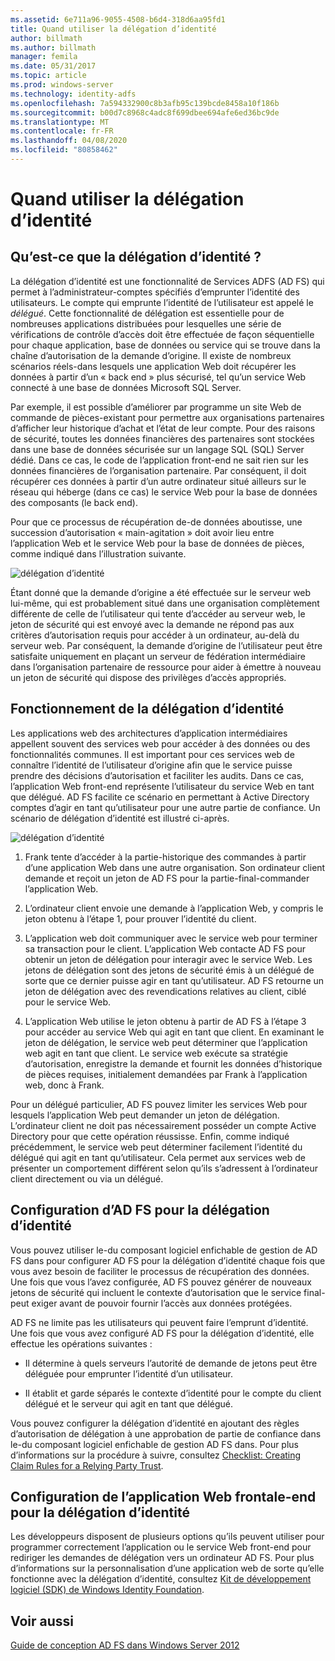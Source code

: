 ```yaml
---
ms.assetid: 6e711a96-9055-4508-b6d4-318d6aa95fd1
title: Quand utiliser la délégation d’identité
author: billmath
ms.author: billmath
manager: femila
ms.date: 05/31/2017
ms.topic: article
ms.prod: windows-server
ms.technology: identity-adfs
ms.openlocfilehash: 7a594332900c8b3afb95c139bcde8458a10f186b
ms.sourcegitcommit: b00d7c8968c4adc8f699dbee694afe6ed36bc9de
ms.translationtype: MT
ms.contentlocale: fr-FR
ms.lasthandoff: 04/08/2020
ms.locfileid: "80858462"
---
```

# <a name="when-to-use-identity-delegation"></a>Quand utiliser la délégation d’identité
  
## <a name="what-is-identity-delegation"></a>Qu’est-ce que la délégation d’identité ?  
La délégation d’identité est une fonctionnalité de Services ADFS \(AD FS\) qui permet à l’administrateur\-comptes spécifiés d’emprunter l’identité des utilisateurs. Le compte qui emprunte l’identité de l’utilisateur est appelé le *délégué*. Cette fonctionnalité de délégation est essentielle pour de nombreuses applications distribuées pour lesquelles une série de vérifications de contrôle d’accès doit être effectuée de façon séquentielle pour chaque application, base de données ou service qui se trouve dans la chaîne d’autorisation de la demande d’origine. Il existe de nombreux scénarios réels\-dans lesquels une application Web doit récupérer les données à partir d’un « back end » plus sécurisé, tel qu’un service Web connecté à une base de données Microsoft SQL Server.  
  
Par exemple, il est possible d’améliorer par programme un site Web de commande de pièces\-existant pour permettre aux organisations partenaires d’afficher leur historique d’achat et l’état de leur compte. Pour des raisons de sécurité, toutes les données financières des partenaires sont stockées dans une base de données sécurisée sur un langage SQL \(SQL\) Server dédié. Dans ce cas, le code de l’application front\-end ne sait rien sur les données financières de l’organisation partenaire. Par conséquent, il doit récupérer ces données à partir d’un autre ordinateur situé ailleurs sur le réseau qui héberge \(dans ce cas\) le service Web pour la base de données des composants \(le back end\).  
  
Pour que ce processus de récupération de\-de données aboutisse, une succession d’autorisation « main\-agitation » doit avoir lieu entre l’application Web et le service Web pour la base de données de pièces, comme indiqué dans l’illustration suivante.  
  
![délégation d’identité](media/adfs2_identitydelegationconcept.gif)  
  
Étant donné que la demande d’origine a été effectuée sur le serveur web lui-même, qui est probablement situé dans une organisation complètement différente de celle de l’utilisateur qui tente d’accéder au serveur web, le jeton de sécurité qui est envoyé avec la demande ne répond pas aux critères d’autorisation requis pour accéder à un ordinateur, au-delà du serveur web. Par conséquent, la demande d’origine de l’utilisateur peut être satisfaite uniquement en plaçant un serveur de fédération intermédiaire dans l’organisation partenaire de ressource pour aider à émettre à nouveau un jeton de sécurité qui dispose des privilèges d’accès appropriés.  
  
## <a name="how-does-identity-delegation-work"></a>Fonctionnement de la délégation d’identité  
Les applications web des architectures d’application intermédiaires appellent souvent des services web pour accéder à des données ou des fonctionnalités communes. Il est important pour ces services web de connaître l’identité de l’utilisateur d’origine afin que le service puisse prendre des décisions d’autorisation et faciliter les audits. Dans ce cas, l’application Web front\-end représente l’utilisateur du service Web en tant que délégué. AD FS facilite ce scénario en permettant à Active Directory comptes d’agir en tant qu’utilisateur pour une autre partie de confiance. Un scénario de délégation d’identité est illustré ci-après.  
  
![délégation d’identité](media/adfs2_identitydelegationsteps.gif)  
  
1.  Frank tente d’accéder à la partie\-historique des commandes à partir d’une application Web dans une autre organisation. Son ordinateur client demande et reçoit un jeton de AD FS pour la partie\-final\-commander l’application Web.  
  
2.  L’ordinateur client envoie une demande à l’application Web, y compris le jeton obtenu à l’étape 1, pour prouver l’identité du client.  
  
3.  L’application web doit communiquer avec le service web pour terminer sa transaction pour le client. L’application Web contacte AD FS pour obtenir un jeton de délégation pour interagir avec le service Web. Les jetons de délégation sont des jetons de sécurité émis à un délégué de sorte que ce dernier puisse agir en tant qu’utilisateur. AD FS retourne un jeton de délégation avec des revendications relatives au client, ciblé pour le service Web.  
  
4.  L’application Web utilise le jeton obtenu à partir de AD FS à l’étape 3 pour accéder au service Web qui agit en tant que client. En examinant le jeton de délégation, le service web peut déterminer que l’application web agit en tant que client. Le service web exécute sa stratégie d’autorisation, enregistre la demande et fournit les données d’historique de pièces requises, initialement demandées par Frank à l’application web, donc à Frank.  
  
Pour un délégué particulier, AD FS pouvez limiter les services Web pour lesquels l’application Web peut demander un jeton de délégation. L’ordinateur client ne doit pas nécessairement posséder un compte Active Directory pour que cette opération réussisse. Enfin, comme indiqué précédemment, le service web peut déterminer facilement l’identité du délégué qui agit en tant qu’utilisateur. Cela permet aux services web de présenter un comportement différent selon qu’ils s’adressent à l’ordinateur client directement ou via un délégué.  
  
## <a name="configuring-ad-fs-for-identity-delegation"></a>Configuration d’AD FS pour la délégation d’identité  
Vous pouvez utiliser le\-du composant logiciel enfichable de gestion de AD FS dans pour configurer AD FS pour la délégation d’identité chaque fois que vous avez besoin de faciliter le processus de récupération des données. Une fois que vous l’avez configurée, AD FS pouvez générer de nouveaux jetons de sécurité qui incluent le contexte d’autorisation que le service final\-peut exiger avant de pouvoir fournir l’accès aux données protégées.  
  
AD FS ne limite pas les utilisateurs qui peuvent faire l’emprunt d’identité. Une fois que vous avez configuré AD FS pour la délégation d’identité, elle effectue les opérations suivantes :  
  
-   Il détermine à quels serveurs l’autorité de demande de jetons peut être déléguée pour emprunter l’identité d’un utilisateur.  
  
-   Il établit et garde séparés le contexte d’identité pour le compte du client délégué et le serveur qui agit en tant que délégué.  
  
Vous pouvez configurer la délégation d’identité en ajoutant des règles d’autorisation de délégation à une approbation de partie de confiance dans le\-du composant logiciel enfichable de gestion AD FS dans. Pour plus d’informations sur la procédure à suivre, consultez [Checklist: Creating Claim Rules for a Relying Party Trust](../../ad-fs/deployment/Checklist--Creating-Claim-Rules-for-a-Relying-Party-Trust.md).  
  
## <a name="configuring-the-front-end-web-application-for-identity-delegation"></a>Configuration de l’application Web frontale\-end pour la délégation d’identité  
Les développeurs disposent de plusieurs options qu’ils peuvent utiliser pour programmer correctement l’application ou le service Web front\-end pour rediriger les demandes de délégation vers un ordinateur AD FS. Pour plus d’informations sur la personnalisation d’une application web de sorte qu’elle fonctionne avec la délégation d’identité, consultez [Kit de développement logiciel (SDK) de Windows Identity Foundation](https://go.microsoft.com/fwlink/?LinkId=122266).  
  
## <a name="see-also"></a>Voir aussi
[Guide de conception AD FS dans Windows Server 2012](AD-FS-Design-Guide-in-Windows-Server-2012.md)
